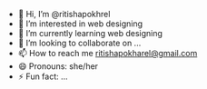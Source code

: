 - 👋 Hi, I’m @ritishapokhrel
- 👀 I’m interested in web designing
- 🌱 I’m currently learning web designing
- 💞️ I’m looking to collaborate on ...
- 📫 How to reach me ritishapokharel@gmail.com
- 😄 Pronouns: she/her
- ⚡ Fun fact: ...

<!---
ritishapokhrel/ritishapokhrel is a ✨ special ✨ repository because its `README.md` (this file) appears on your GitHub profile.
You can click the Preview link to take a look at your changes.
--->

